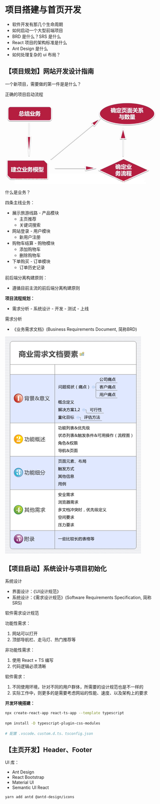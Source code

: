 # 项目搭建与首页开发

- 软件开发有那几个生命周期
- 如何启动一个大型前端项目
- BRD 是什么？SRS 是什么
- React 项目的架构标准是什么
- Ant Design 是什么
- 如何处理复杂的 ui 布局？

## 【项目规划】网站开发设计指南

一个新项目，需要做的第一件是是什么？

正确的项目启动流程

![BRD-1](./img/BRD-1.PNG)

什么是业务？

四条主线业务：

- 展示旅游线路 - 产品模块
  - 主页推荐
  - 关键词搜索
- 网站登录 - 用户模块
  - 新用户注册
- 购物车结算 - 购物模块
  - 添加购物车
  - 删除购物车
- 下单购买 - 订单模块
  - 订单历史记录

前后端分离构建原则：

- 遵循目前主流的前后端分离构建原则

**项目流程规划：**

- 需求分析 - 系统设计 - 开发 - 测试 - 上线

需求分析

- 《业务需求文档》(Business Requirements Document, 简称BRD)

![BRD-2.png](./img/BRD-2.png)

## 【项目启动】系统设计与项目初始化

系统设计

- 界面设计：《UI设计规范》
- 系统设计：《需求设计规范》(Software Requirements Specification, 简称SRS)

软件需求设计规范

功能性需求：

1. 网站可以打开
2. 顶部导航栏、走马灯、热门推荐等

非功能性需求：

1. 使用 React + TS 编写
2. 代码逻辑必须清晰

软件需求：

1. 不同使用环境，针对不同的用户群体，所需要的设计规范也是不一样的
2. 实际工作中，则更多的是需要考虑网站的性能、速度、以及架构上的要求

**开发环境搭建：**

```bash
npx create-react-app react-ts-app --template typescript

npm install -D typescript-plugin-css-modules

# 配置 .vscode、custom.d.ts、tsconfig.json
```

## 【主页开发】Header、Footer

UI 库：

- Ant Design
- React Bootstrap
- Material UI
- Semantic UI React

```bash
yarn add antd @antd-design/icons
```
